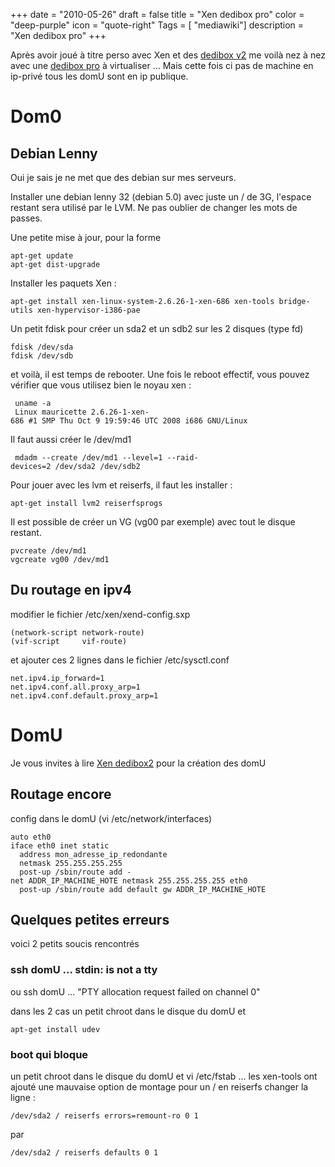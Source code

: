 +++
date = "2010-05-26"
draft = false
title = "Xen dedibox pro"
color = "deep-purple"
icon = "quote-right"
Tags = [ "mediawiki"]
description = "Xen dedibox pro"
+++

Après avoir joué à titre perso avec Xen et des [dedibox
v2](/wiki/xen-dedibox-v3) me voilà nez à nez avec une [dedibox
pro](http://www.dedibox.fr/dedibox-pro/serveur_dedibox_pro.html) à
virtualiser ... Mais cette fois ci pas de machine en ip-privé tous les
domU sont en ip publique.

Dom0
====

Debian Lenny
------------

Oui je sais je ne met que des debian sur mes serveurs.

Installer une debian lenny 32 (debian 5.0) avec juste un / de 3G,
l'espace restant sera utilisé par le LVM. Ne pas oublier de changer les
mots de passes.

Une petite mise à jour, pour la forme

    apt-get update
    apt-get dist-upgrade

Installer les paquets Xen :

    apt-get install xen-linux-system-2.6.26-1-xen-686 xen-tools bridge-utils xen-hypervisor-i386-pae

Un petit fdisk pour créer un sda2 et un sdb2 sur les 2 disques (type fd)

    fdisk /dev/sda
    fdisk /dev/sdb

et voilà, il est temps de rebooter. Une fois le reboot effectif, vous
pouvez vérifier que vous utilisez bien le noyau xen :

     uname -a 
     Linux mauricette 2.6.26-1-xen-686 #1 SMP Thu Oct 9 19:59:46 UTC 2008 i686 GNU/Linux

Il faut aussi créer le /dev/md1

     mdadm --create /dev/md1 --level=1 --raid-devices=2 /dev/sda2 /dev/sdb2

Pour jouer avec les lvm et reiserfs, il faut les installer :

    apt-get install lvm2 reiserfsprogs

Il est possible de créer un VG (vg00 par exemple) avec tout le disque
restant.

    pvcreate /dev/md1
    vgcreate vg00 /dev/md1

Du routage en ipv4
------------------

modifier le fichier /etc/xen/xend-config.sxp

    (network-script network-route)
    (vif-script     vif-route)

et ajouter ces 2 lignes dans le fichier /etc/sysctl.conf

    net.ipv4.ip_forward=1
    net.ipv4.conf.all.proxy_arp=1
    net.ipv4.conf.default.proxy_arp=1

DomU
====

Je vous invites à lire [Xen dedibox2](/wiki/xen-dedibox-v3) pour la
création des domU

Routage encore
--------------

config dans le domU (vi /etc/network/interfaces)

    auto eth0
    iface eth0 inet static 
      address mon_adresse_ip_redondante
      netmask 255.255.255.255
      post-up /sbin/route add -net ADDR_IP_MACHINE_HOTE netmask 255.255.255.255 eth0
      post-up /sbin/route add default gw ADDR_IP_MACHINE_HOTE

Quelques petites erreurs
------------------------

voici 2 petits soucis rencontrés

### ssh domU ... stdin: is not a tty

ou ssh domU ... "PTY allocation request failed on channel 0"

dans les 2 cas un petit chroot dans le disque du domU et

    apt-get install udev

### boot qui bloque

un petit chroot dans le disque du domU et vi /etc/fstab ... les
xen-tools ont ajouté une mauvaise option de montage pour un / en
reiserfs changer la ligne :

    /dev/sda2 / reiserfs errors=remount-ro 0 1

par

    /dev/sda2 / reiserfs defaults 0 1
